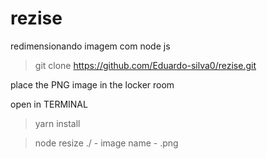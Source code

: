 # rezise
redimensionando imagem com node js

> git clone https://github.com/Eduardo-silva0/rezise.git

place the PNG image in the locker room

open in TERMINAL

> yarn install

> node resize ./ - image name - .png
